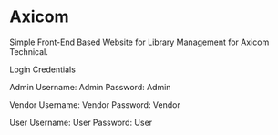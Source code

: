 # Axicom
Simple Front-End Based Website for Library Management for Axicom Technical. 

Login Credentials

Admin
Username: Admin
Password: Admin

Vendor
Username: Vendor
Password: Vendor

User
Username: User
Password: User
